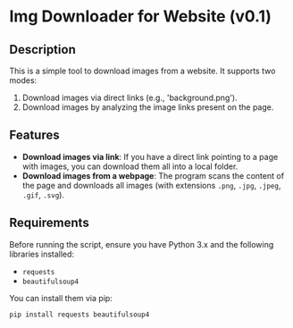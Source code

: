 # Img Downloader for Website (v0.1)

## Description
This is a simple tool to download images from a website. It supports two modes:
1. Download images via direct links (e.g., 'background.png').
2. Download images by analyzing the image links present on the page.

## Features
- **Download images via link**: If you have a direct link pointing to a page with images, you can download them all into a local folder.
- **Download images from a webpage**: The program scans the content of the page and downloads all images (with extensions `.png`, `.jpg`, `.jpeg`, `.gif`, `.svg`).

## Requirements
Before running the script, ensure you have Python 3.x and the following libraries installed:

- `requests`
- `beautifulsoup4`

You can install them via pip:

```bash
pip install requests beautifulsoup4
